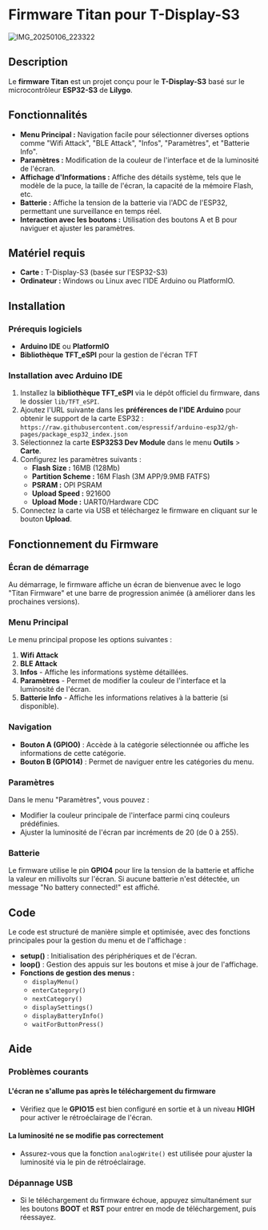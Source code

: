 # Firmware Titan pour T-Display-S3

![IMG_20250106_223322](https://github.com/user-attachments/assets/f9da2d12-33a8-4344-a816-5c0d78def7cf)

## Description
Le **firmware Titan** est un projet conçu pour le **T-Display-S3** basé sur le microcontrôleur **ESP32-S3** de **Lilygo**.

## Fonctionnalités
- **Menu Principal :** Navigation facile pour sélectionner diverses options comme "Wifi Attack", "BLE Attack", "Infos", "Paramètres", et "Batterie Info".
- **Paramètres :** Modification de la couleur de l'interface et de la luminosité de l'écran.
- **Affichage d'Informations :** Affiche des détails système, tels que le modèle de la puce, la taille de l'écran, la capacité de la mémoire Flash, etc.
- **Batterie :** Affiche la tension de la batterie via l'ADC de l'ESP32, permettant une surveillance en temps réel.
- **Interaction avec les boutons :** Utilisation des boutons A et B pour naviguer et ajuster les paramètres.

## Matériel requis
- **Carte :** T-Display-S3 (basée sur l'ESP32-S3)
- **Ordinateur :** Windows ou Linux avec l'IDE Arduino ou PlatformIO.

## Installation

### Prérequis logiciels
- **Arduino IDE** ou **PlatformIO**
- **Bibliothèque TFT_eSPI** pour la gestion de l'écran TFT

### Installation avec Arduino IDE
1. Installez la **bibliothèque TFT_eSPI** via le dépôt officiel du firmware, dans le dossier `lib/TFT_eSPI`.
2. Ajoutez l'URL suivante dans les **préférences de l'IDE Arduino** pour obtenir le support de la carte ESP32 :  
   `https://raw.githubusercontent.com/espressif/arduino-esp32/gh-pages/package_esp32_index.json`
3. Sélectionnez la carte **ESP32S3 Dev Module** dans le menu **Outils** > **Carte**.
4. Configurez les paramètres suivants :
   - **Flash Size :** 16MB (128Mb)
   - **Partition Scheme :** 16M Flash (3M APP/9.9MB FATFS)
   - **PSRAM :** OPI PSRAM
   - **Upload Speed :** 921600
   - **Upload Mode :** UART0/Hardware CDC
5. Connectez la carte via USB et téléchargez le firmware en cliquant sur le bouton **Upload**.

## Fonctionnement du Firmware

### Écran de démarrage
Au démarrage, le firmware affiche un écran de bienvenue avec le logo "Titan Firmware" et une barre de progression animée (à améliorer dans les prochaines versions).

### Menu Principal
Le menu principal propose les options suivantes :
1. **Wifi Attack**
2. **BLE Attack**
3. **Infos** - Affiche les informations système détaillées.
4. **Paramètres** - Permet de modifier la couleur de l'interface et la luminosité de l'écran.
5. **Batterie Info** - Affiche les informations relatives à la batterie (si disponible).

### Navigation
- **Bouton A (GPIO0)** : Accède à la catégorie sélectionnée ou affiche les informations de cette catégorie.
- **Bouton B (GPIO14)** : Permet de naviguer entre les catégories du menu.

### Paramètres
Dans le menu "Paramètres", vous pouvez :
- Modifier la couleur principale de l'interface parmi cinq couleurs prédéfinies.
- Ajuster la luminosité de l'écran par incréments de 20 (de 0 à 255).

### Batterie
Le firmware utilise le pin **GPIO4** pour lire la tension de la batterie et affiche la valeur en millivolts sur l'écran. Si aucune batterie n'est détectée, un message "No battery connected!" est affiché.

## Code

Le code est structuré de manière simple et optimisée, avec des fonctions principales pour la gestion du menu et de l'affichage :

- **setup()** : Initialisation des périphériques et de l'écran.
- **loop()** : Gestion des appuis sur les boutons et mise à jour de l'affichage.
- **Fonctions de gestion des menus :**
  - `displayMenu()`
  - `enterCategory()`
  - `nextCategory()`
  - `displaySettings()`
  - `displayBatteryInfo()`
  - `waitForButtonPress()`

## Aide

### Problèmes courants

#### L'écran ne s'allume pas après le téléchargement du firmware
- Vérifiez que le **GPIO15** est bien configuré en sortie et à un niveau **HIGH** pour activer le rétroéclairage de l'écran.

#### La luminosité ne se modifie pas correctement
- Assurez-vous que la fonction `analogWrite()` est utilisée pour ajuster la luminosité via le pin de rétroéclairage.

### Dépannage USB

- Si le téléchargement du firmware échoue, appuyez simultanément sur les boutons **BOOT** et **RST** pour entrer en mode de téléchargement, puis réessayez.
